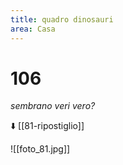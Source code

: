 ```yaml
---
title: quadro dinosauri
area: Casa
---
```

# 106
_sembrano veri vero?_

⬇️ [[81-ripostiglio]]

![[foto_81.jpg]]